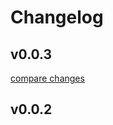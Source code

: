 # Changelog


## v0.0.3

[compare changes](https://github.com/iamclydehoel/components-test/compare/v0.0.2...v0.0.3)

## v0.0.2

